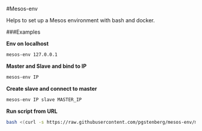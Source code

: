 #Mesos-env

Helps to set up a Mesos environment with bash and docker.

###Examples

**Env on localhost**

```bash
mesos-env 127.0.0.1
```

**Master and Slave and bind to IP**

```bash
mesos-env IP
```

**Create slave and connect to master**

```bash
mesos-env IP slave MASTER_IP
```

**Run script from URL**
```bash
bash <(curl -s https://raw.githubusercontent.com/pgstenberg/mesos-env/master/mesos-env)
```
